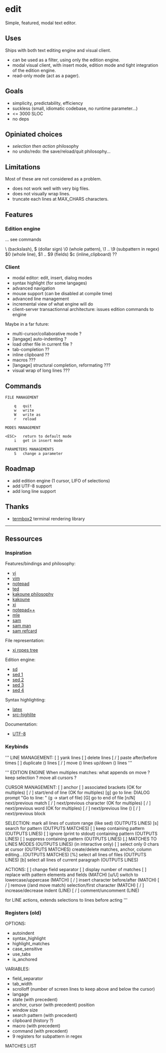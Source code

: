 # edit

Simple, featured, modal text editor.

## Uses

Ships with both text editing engine and visual client.

* can be used as a filter, using only the edition engine.
* modal visual client, with insert mode, edition mode and tight integration of the edition engine.
* read-only mode (act as a pager).

## Goals

* simplicity, predictability, efficiency
* suckless (small, idiomatic codebase, no runtime parameter...)
* <= 3000 SLOC
* no deps

## Opiniated choices

* *selection then action* philosophy
* no undo/redo: the save/reload/quit philosophy...

## Limitations

Most of these are not considered as a problem.

* does not work well with very big files.
* does not visually wrap lines.
* truncate each lines at MAX_CHARS characters.

## Features

### Edition engine

... see commands

\\ (backslash), \$ (dollar sign)
\0 (whole pattern), \1 .. \9 (subpattern in regex)
$0 (whole line), $1 .. $9 (fields)
$c (inline_clipboard) ??

### Client

* modal editor: edit, insert, dialog modes
* syntax highlight (for some langages)
* advanced navigation
* mouse support (can be disabled at compile time)
* advanced line management
* incremental view of what engine will do
* client-server transactionnal architecture: issues edition commands to engine

Maybe in a far future:
* multi-cursor/collaborative mode ?
* [langage] auto-indenting ?
* load other file in current file ?
* tab-completion ??
* inline clipboard ??
* macros ???
* [langage] structural completion, reformating ???
* visual wrap of long lines ???

## Commands

    FILE MANAGEMENT
    
        q   quit
        w   write
        W   write as
        r   reload

    MODES MANAGEMENT

    <ESC>   return to default mode
        i   get in insert mode

    PARAMETERS MANAGEMENTS
        S   change a parameter

## Roadmap

* add edition engine (1 cursor, LIFO of selections)
* add UTF-8 support
* add long line support

## Thanks

* [termbox2](https://github.com/termbox/termbox2) terminal rendering library


---

## Ressources

### Inspiration

Features/bindings and philosophy:
* [vi](http://www.ungerhu.com/jxh/vi.html)
* [vim](https://vimhelp.org/vi_diff.txt.html)
* [notepad](https://jsimlo.sk/notepad/features.php)
* [ted](http://www.kpdus.com/ted.html)
* [kakoune philosophy](https://kakoune.org/why-kakoune/why-kakoune.html)
* [kakoune](https://github.com/mawww/kakoune#advanced-topics)
* [xi](https://xi-editor.io/docs.html)
* [notepad++](https://github.com/notepad-plus-plus/notepad-plus-plus/wiki/Features)
* [mle](https://github.com/adsr/mle)
* [sam](http://doc.cat-v.org/plan_9/4th_edition/papers/sam/)
* [sam man](http://man.cat-v.org/plan_9/1/sam)
* [sam refcard](http://sam.cat-v.org/cheatsheet/sam-refcard.pdf)

File representation:
* [xi ropes tree](https://xi-editor.io/docs/crdt-details.html)

Edition engine:
* [sd](https://github.com/chmln/sd)
* [sed 1](https://www.gnu.org/software/sed/manual/sed.html)
* [sed 2](https://pubs.opengroup.org/onlinepubs/007904975/utilities/sed.html)
* [sed 3](https://pubs.opengroup.org/onlinepubs/9699919799/)
* [sed 4](https://pubs.opengroup.org/onlinepubs/9699919799/utilities/sed.html)

Syntax highlighting:
* [latex](https://denbeke.be/blog/programming/syntax-highlighting-in-latex/)
* [src-highlite](https://www.gnu.org/software/src-highlite/)

Documentation:
* [UTF-8](https://en.wikipedia.org/wiki/UTF-8)


### Keybinds

''' LINE MANAGEMENT:
[ ] yank <n> lines
[ ] delete <n> lines
[ / ] paste after/before <n> times
[ ] duplicate (<n>) lines
[ / ] move (<n>) lines up/down (<m>) lines
'''

''' EDITION ENGINE
When multiples matches: what appends on move ? keep selection ? move all cursors ?

CURSOR MANAGEMENT:
[ ] anchor
[ ] associated brackets (OK for multiples)
[ / ] start/end of line (OK for multiples)
[g] go to line: DIALOG prompt "Go to line: " (g -> start of file)
[G] go to end of file
[n/N] <n> next/previous match
[ / ] <n> next/previous character (OK for multiples)
[ / ] <n> next/previous word (OK for multiples)
[ / ] <n> next/previous line ()
[ / ] <n> next/previous block

SELECTION:
    mark all lines of custom range (like sed)       (OUTPUTS LINES)
[s] search for pattern                              (OUTPUTS MATCHES)
[ ] keep containing pattern                         (OUTPUTS LINES)
[ ] ignore (print to stdout) containing pattern     (OUTPUTS LINES)
[ ] suppress containing pattern                     (OUTPUTS LINES)
[.] MATCHES TO LINES MODES                          (OUTPUTS LINES)
(in interactive only)
[ ] select only 0 chars at cursor                   (OUTPUTS MATCHES)
    create/delete matches, anchor, column editing...(OUTPUTS MATCHES)
[%] select all lines of files                       (OUTPUTS LINES)
[b] select all lines of current paragraph           (OUTPUTS LINES)

ACTIONS:
[ ] change field separator
[ ] display number of matches
[ ] replace with pattern elements and fields (MATCH)
[u/U] switch to lowercase/uppercase (MATCH) 
[ / ] insert character before/after (MATCH)
[ / ] remove (/and move match) selection/first character (MATCH)
[ / ] increase/decrease indent (LINE)
[ / ] comment/uncomment (LINE)

for LINE actions, extends selections to lines before acting
'''


### Registers (old)

OPTIONS:
* autoindent
* syntax_highlight
* highlight_matches
* case_sensitive
* use_tabs
* is_anchored

VARIABLES:
* field_separator
* tab_width
* scrolloff (number of screen lines to keep above and below the cursor)
* langage
* state (with precedent)
* anchor, cursor (with precedent) position
* window size
* search pattern (with precedent)
* clipboard (history ?)
* macro (with precedent)
* command (with precedent)
* 9 registers for subpattern in regex

MATCHES LIST
